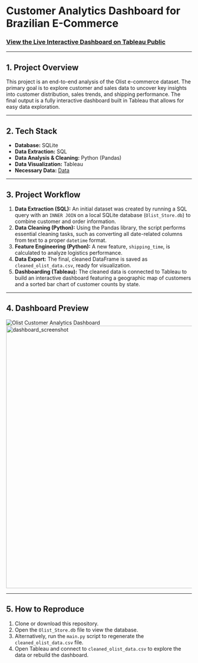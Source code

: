# Customer Analytics Dashboard for Brazilian E-Commerce

### [View the Live Interactive Dashboard on Tableau Public](https://public.tableau.com/authoring/OlistCustomerAnalyticsDashboard/Dashboard1#1)

---

## 1. Project Overview
This project is an end-to-end analysis of the Olist e-commerce dataset. The primary goal is to explore customer and sales data to uncover key insights into customer distribution, sales trends, and shipping performance. The final output is a fully interactive dashboard built in Tableau that allows for easy data exploration.

---

## 2. Tech Stack
* **Database:** SQLite
* **Data Extraction:** SQL
* **Data Analysis & Cleaning:** Python (Pandas)
* **Data Visualization:** Tableau
* **Necessary Data:** [Data](https://drive.google.com/drive/folders/1t_9tf264QpWWFYv4NMBmxdRkVIbJ8AGj?usp=sharing)

---

## 3. Project Workflow
1.  **Data Extraction (SQL):** An initial dataset was created by running a SQL query with an `INNER JOIN` on a local SQLite database (`Olist_Store.db`) to combine customer and order information.
2.  **Data Cleaning (Python):** Using the Pandas library, the script performs essential cleaning tasks, such as converting all date-related columns from text to a proper `datetime` format.
3.  **Feature Engineering (Python):** A new feature, `shipping_time`, is calculated to analyze logistics performance.
4.  **Data Export:** The final, cleaned DataFrame is saved as `cleaned_olist_data.csv`, ready for visualization.
5.  **Dashboarding (Tableau):** The cleaned data is connected to Tableau to build an interactive dashboard featuring a geographic map of customers and a sorted bar chart of customer counts by state.

---

## 4. Dashboard Preview
![Olist Customer Analytics Dashboard](https://public.tableau.com/authoring/OlistCustomerAnalyticsDashboard/Dashboard1#1)
<img width="858" height="710" alt="dashboard_screenshot" src="https://github.com/user-attachments/assets/80841863-a144-428f-a2eb-8e837b2131fb" />


---

## 5. How to Reproduce
1.  Clone or download this repository.
2.  Open the `Olist_Store.db` file to view the database.
3.  Alternatively, run the `main.py` script to regenerate the `cleaned_olist_data.csv` file.
4.  Open Tableau and connect to `cleaned_olist_data.csv` to explore the data or rebuild the dashboard.

